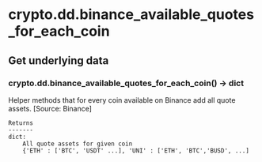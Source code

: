 # crypto.dd.binance_available_quotes_for_each_coin

## Get underlying data 
### crypto.dd.binance_available_quotes_for_each_coin() -> dict

Helper methods that for every coin available on Binance add all quote assets. [Source: Binance]

    Returns
    -------
    dict:
        All quote assets for given coin
        {'ETH' : ['BTC', 'USDT' ...], 'UNI' : ['ETH', 'BTC','BUSD', ...]

